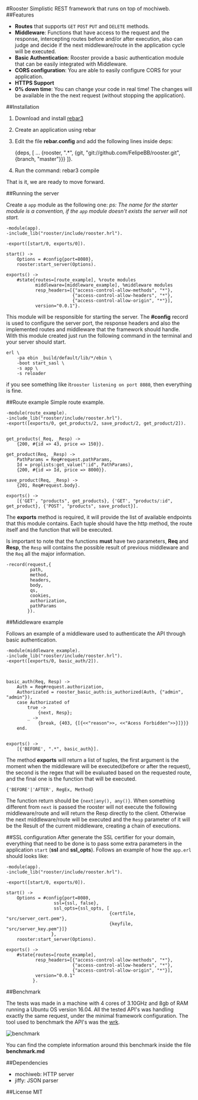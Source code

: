 #Rooster
Simplistic REST framework that runs on top of mochiweb.
##Features
- **Routes** that supports `GET` `POST` `PUT` and `DELETE` methods.
- **Middleware**: Functions that have access to the request and the response, intercepting routes before and/or after execution, also can judge and decide if the next middleware/route in the application cycle will be executed.
- **Basic Authentication**: Rooster provide a basic authentication module that can be easily integrated with Middleware.
- **CORS configuration**: You are able to easily configure CORS for your application.
- **HTTPS Support**
- **0% down time**: You can change your code in real time! The changes will be available in the the next request (without stopping the application).

##Installation
1) Download and install [rebar3](https://www.rebar3.org/)

2) Create an application using rebar

3) Edit the file **rebar.config** and add the following lines inside deps:

	{deps, [
	        ...
	        {rooster, ".*", {git, "git://github.com/FelipeBB/rooster.git", {branch, "master"}}}
	       ]}.

4) Run the command: rebar3 compile

That is it, we are ready to move forward.

##Running the server

Create a `app` module as the following one:
*ps: The name for the starter module is a convention, if the `app` module doesn't exists the server will not start.*

	-module(app).
	-include_lib("rooster/include/rooster.hrl").

	-export([start/0, exports/0]).

	start() ->
	    Options = #config{port=8080},
	    rooster:start_server(Options).

	exports() ->
	    #state{routes=[route_example], %route modules
               middleware=[middleware_example], %middleware modules
               resp_headers=[{"access-control-allow-methods", "*"},
                             {"access-control-allow-headers", "*"},
                             {"access-control-allow-origin", "*"}],
               version="0.0.1"}.

This module will be responsible for starting the server. The **#config** record is used to configure the server port, the response headers and also the implemented routes and middleware that the framework should handle. With this module created just run the following command in the terminal and your server should start.

	erl \
	    -pa ebin _build/default/lib/*/ebin \
	    -boot start_sasl \
	    -s app \
	    -s reloader
	    
if you see something like it`rooster listening on port 8080`, then everything is fine.

##Route example
Simple route example.

	-module(route_example).
	-include_lib("rooster/include/rooster.hrl").
	-export([exports/0, get_products/2, save_product/2, get_product/2]).


	get_products(_Req, _Resp) ->
	    {200, #{id => 43, price => 150}}.	

	get_product(Req, _Resp) ->
	    PathParams = Req#request.pathParams,
	    Id = proplists:get_value(":id", PathParams),
	    {200, #{id => Id, price => 8000}}.

	save_product(Req, _Resp) ->
	    {201, Req#request.body}.

	exports() ->
	    [{'GET', "products", get_products}, {'GET', "products/:id", get_product}, {'POST', "products", save_product}].


The **exports** method is required, it will provide the list of available endpoints that this module contains. Each tuple should have the http method, the route itself and the function that will be executed. 

Is important to note that the functions **must** have two parameters, **Req** and **Resp**, the `Resp` will contains the possible result of previous middleware and the `Req` all the major information.

	-record(request,{
			 path,
			 method,
			 headers,
			 body,
			 qs,
			 cookies,
			 authorization,
			 pathParams
			}).

##Middleware example

Follows an example of a middleware used to authenticate the API through basic authentication.

	-module(middleware_example).
	-include_lib("rooster/include/rooster.hrl").
	-export([exports/0, basic_auth/2]).



	basic_auth(Req, Resp) ->
	    Auth = Req#request.authorization,
	    Authorizated = rooster_basic_auth:is_authorized(Auth, {"admin", "admin"}),
	    case Authorizated of
            true ->
                {next, Resp};
            _ ->
                {break, {403, {[{<<"reason">>, <<"Acess Forbidden">>}]}}}
	    end. 


	exports() ->
	    [{'BEFORE', ".*", basic_auth}].

The method **exports** will return a list of tuples, the first argument is the moment when the middleware will be executed(before or after the request), the second is the regex that will be evaluated based on the requested route, and the final one is the function that will be executed.

	{'BEFORE'|'AFTER', RegEx, Method}
	
The function return should be `{next|any(), any()}`. When something different from `next` is passed the rooster will not execute the following middleware/route and will return the Resp directly to the client. Otherwise the next middleware/route will be executed and the `Resp` parameter of it will be the Result of the current middleware, creating a chain of executions.

##SSL configuration
After generate the SSL certifier for your domain, everything that need to be done is to pass some extra parameters in the application `start`  (**ssl** and **ssl_opts**). Follows an example of how the `app.erl` should looks like:

	-module(app).
	-include_lib("rooster/include/rooster.hrl").

	-export([start/0, exports/0]).

	start() ->
	    Options = #config{port=8080,
		              ssl={ssl, false},
		              ssl_opts={ssl_opts, [
		                                   {certfile, "src/server_cert.pem"},
		                                   {keyfile, "src/server_key.pem"}]}
		             },
	    rooster:start_server(Options).

	exports() ->
	    #state{routes=[route_example],
               resp_headers=[{"access-control-allow-methods", "*"},
                             {"access-control-allow-headers", "*"},
                             {"access-control-allow-origin", "*"}],
               version="0.0.1"
              }.


##Benchmark

The tests was made in a machine with 4 cores of 3.10GHz and 8gb of RAM running a Ubuntu OS version 16.04. All the tested API's was handling exactly the same request, under the minimal framework configuration.
The tool used to benchmark the API's was the [wrk](https://github.com/wg/wrk).


![benchmark](https://cloud.githubusercontent.com/assets/5730881/23285787/09a2bfb8-fa12-11e6-990e-6a7014f52122.png)


You can find the complete information around this benchmark inside the file **benchmark.md**


##Dependencies
- mochiweb: HTTP server
- jiffy: JSON parser

##License
MIT
